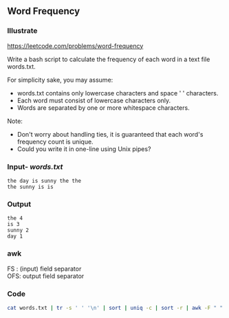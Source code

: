 ## Word Frequency
### Illustrate
<https://leetcode.com/problems/word-frequency>

Write a bash script to calculate the frequency of each word in a text file words.txt.

For simplicity sake, you may assume:

- words.txt contains only lowercase characters and space ' ' characters.
- Each word must consist of lowercase characters only.
- Words are separated by one or more whitespace characters.

Note:

- Don't worry about handling ties, it is guaranteed that each word's frequency count is unique.
- Could you write it in one-line using Unix pipes?

### Input- _words.txt_

```
the day is sunny the the
the sunny is is
```

### Output
```
the 4
is 3
sunny 2
day 1
```

### awk
FS : (input) field separator<br>
OFS:  output field separator

### Code
```bash
cat words.txt | tr -s ' ' '\n' | sort | uniq -c | sort -r | awk -F " " 'BEGIN { OFS=" " } { print $2, $1}'
```